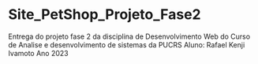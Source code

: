 # Site_PetShop_Projeto_Fase2
Entrega do projeto fase 2 da disciplina de Desenvolvimento Web do Curso de Analise e desenvolvimento de sistemas da PUCRS
Aluno: Rafael Kenji Ivamoto
Ano 2023



